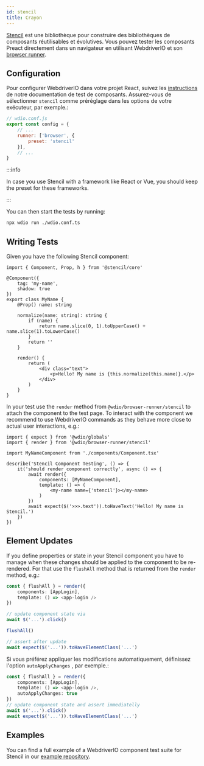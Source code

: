 ```yaml
---
id: stencil
title: Crayon
---
```


[Stencil](https://stenciljs.com/) est une bibliothèque pour construire des bibliothèques de composants réutilisables et évolutives. Vous pouvez tester les composants Preact directement dans un navigateur en utilisant WebdriverIO et son [browser runner](/docs/runner#browser-runner).

## Configuration

Pour configurer WebdriverIO dans votre projet React, suivez les [instructions](/docs/component-testing#set-up) de notre documentation de test de composants. Assurez-vous de sélectionner `stencil` comme préréglage dans les options de votre exécuteur, par exemple.:

```js
// wdio.conf.js
export const config = {
    // ...
    runner: ['browser', {
        preset: 'stencil'
    }],
    // ...
}
```

:::info

In case you use Stencil with a framework like React or Vue, you should keep the preset for these frameworks.

:::

You can then start the tests by running:

```sh
npx wdio run ./wdio.conf.ts
```

## Writing Tests

Given you have the following Stencil component:

```tsx title="./components/Component.tsx"
import { Component, Prop, h } from '@stencil/core'

@Component({
    tag: 'my-name',
    shadow: true
})
export class MyName {
    @Prop() name: string

    normalize(name: string): string {
        if (name) {
            return name.slice(0, 1).toUpperCase() + name.slice(1).toLowerCase()
        }
        return ''
    }

    render() {
        return (
            <div class="text">
                <p>Hello! My name is {this.normalize(this.name)}.</p>
            </div>
        )
    }
}
```

In your test use the `render` method from `@wdio/browser-runner/stencil` to attach the component to the test page. To interact with the component we recommend to use WebdriverIO commands as they behave more close to actual user interactions, e.g.:

```tsx title="app.test.tsx"
import { expect } from '@wdio/globals'
import { render } from '@wdio/browser-runner/stencil'

import MyNameComponent from './components/Component.tsx'

describe('Stencil Component Testing', () => {
    it('should render component correctly', async () => {
        await render({
            components: [MyNameComponent],
            template: () => (
                <my-name name={'stencil'}></my-name>
            )
        })
        await expect($('>>>.text')).toHaveText('Hello! My name is Stencil.')
    })
})
```

## Element Updates

If you define properties or state in your Stencil component you have to manage when these changes should be applied to the component to be re-rendered. For that use the `flushAll` method that is returned from the `render` method, e.g.:

```ts
const { flushAll } = render({
    components: [AppLogin],
    template: () => <app-login />
})

// update component state via
await $('...').click()

flushAll()

// assert after update
await expect($('...')).toHaveElementClass('...')
```

Si vous préférez appliquer les modifications automatiquement, définissez l'option `autoApplyChanges` , par exemple.:

```ts
const { flushAll } = render({
    components: [AppLogin],
    template: () => <app-login />,
    autoApplyChanges: true
})
// update component state and assert immediatelly
await $('...').click()
await expect($('...')).toHaveElementClass('...')
```

## Examples

You can find a full example of a WebdriverIO component test suite for Stencil in our [example repository](https://github.com/webdriverio/component-testing-examples/tree/main/stencil-component-starter).

